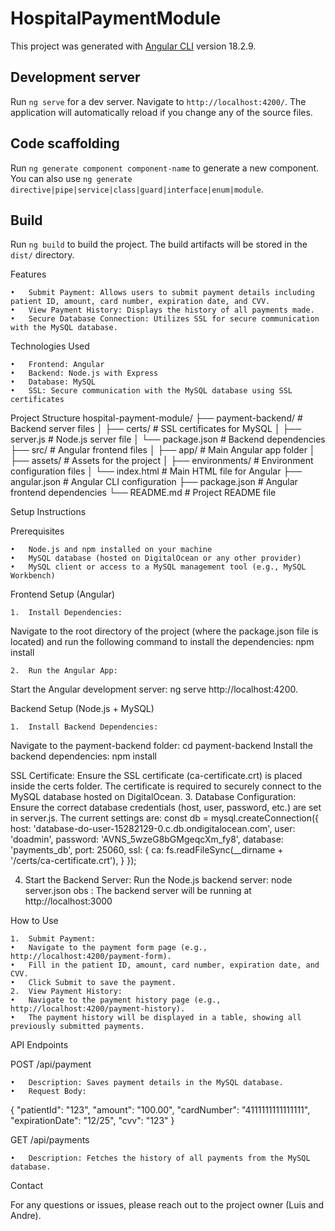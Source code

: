# HospitalPaymentModule

This project was generated with [Angular CLI](https://github.com/angular/angular-cli) version 18.2.9.

## Development server

Run `ng serve` for a dev server. Navigate to `http://localhost:4200/`. The application will automatically reload if you change any of the source files.

## Code scaffolding

Run `ng generate component component-name` to generate a new component. You can also use `ng generate directive|pipe|service|class|guard|interface|enum|module`.

## Build

Run `ng build` to build the project. The build artifacts will be stored in the `dist/` directory.

Features

	•	Submit Payment: Allows users to submit payment details including patient ID, amount, card number, expiration date, and CVV.
	•	View Payment History: Displays the history of all payments made.
	•	Secure Database Connection: Utilizes SSL for secure communication with the MySQL database.

Technologies Used

	•	Frontend: Angular
	•	Backend: Node.js with Express
	•	Database: MySQL
	•	SSL: Secure communication with the MySQL database using SSL certificates
Project Structure
hospital-payment-module/
├── payment-backend/                # Backend server files
│   ├── certs/                      # SSL certificates for MySQL
│   ├── server.js                   # Node.js server file
│   └── package.json                # Backend dependencies
├── src/                            # Angular frontend files
│   ├── app/                        # Main Angular app folder
│   ├── assets/                     # Assets for the project
│   ├── environments/               # Environment configuration files
│   └── index.html                  # Main HTML file for Angular
├── angular.json                    # Angular CLI configuration
├── package.json                    # Angular frontend dependencies
└── README.md                       # Project README file


Setup Instructions

Prerequisites

	•	Node.js and npm installed on your machine
	•	MySQL database (hosted on DigitalOcean or any other provider)
	•	MySQL client or access to a MySQL management tool (e.g., MySQL Workbench)

Frontend Setup (Angular)

	1.	Install Dependencies:
Navigate to the root directory of the project (where the package.json file is located) and run the following command to install the dependencies:
npm install

	2.	Run the Angular App:
Start the Angular development server:
ng serve
http://localhost:4200.

Backend Setup (Node.js + MySQL)

	1.	Install Backend Dependencies:
Navigate to the payment-backend folder:
  cd payment-backend
Install the backend dependencies:
  npm install

SSL Certificate:
Ensure the SSL certificate (ca-certificate.crt) is placed inside the certs folder. The certificate is required to securely connect to the MySQL database hosted on DigitalOcean.
	3.	Database Configuration:
Ensure the correct database credentials (host, user, password, etc.) are set in server.js. The current settings are:
const db = mysql.createConnection({
  host: 'database-do-user-15282129-0.c.db.ondigitalocean.com',
  user: 'doadmin',
  password: 'AVNS_5wzeG8bGMgeqcXm_fy8',
  database: 'payments_db',
  port: 25060,
  ssl: {
    ca: fs.readFileSync(__dirname + '/certs/ca-certificate.crt'),
  }
});

4.	Start the Backend Server:
Run the Node.js backend server:
node server.json
obs : The backend server will be running at http://localhost:3000

How to Use

	1.	Submit Payment:
	•	Navigate to the payment form page (e.g., http://localhost:4200/payment-form).
	•	Fill in the patient ID, amount, card number, expiration date, and CVV.
	•	Click Submit to save the payment.
	2.	View Payment History:
	•	Navigate to the payment history page (e.g., http://localhost:4200/payment-history).
	•	The payment history will be displayed in a table, showing all previously submitted payments.

API Endpoints

POST /api/payment

	•	Description: Saves payment details in the MySQL database.
	•	Request Body:
 {
  "patientId": "123",
  "amount": "100.00",
  "cardNumber": "4111111111111111",
  "expirationDate": "12/25",
  "cvv": "123"
}

GET /api/payments

	•	Description: Fetches the history of all payments from the MySQL database.

 Contact

For any questions or issues, please reach out to the project owner (Luis and Andre).
